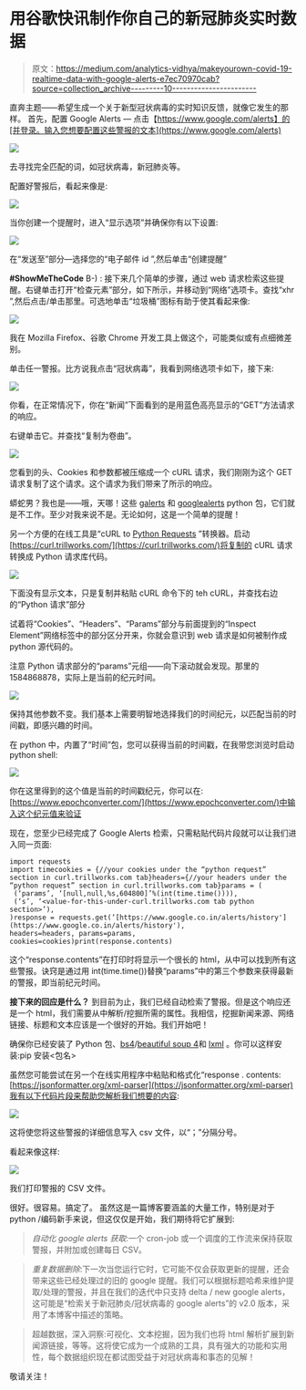 # 用谷歌快讯制作你自己的新冠肺炎实时数据

> 原文：<https://medium.com/analytics-vidhya/makeyourown-covid-19-realtime-data-with-google-alerts-e7ec70970cab?source=collection_archive---------10----------------------->

直奔主题——希望生成一个关于新型冠状病毒的实时知识反馈，就像它发生的那样。
首先，配置 Google Alerts —
点击【https://www.google.com/alerts】的[并登录。输入您想要配置这些警报的文本](https://www.google.com/alerts)

![](img/74e5cc281a7ec22d1eaa4000bd5429b3.png)

去寻找完全匹配的词，如冠状病毒，新冠肺炎等。

配置好警报后，看起来像是:

![](img/f636157c0d882d312220e13f4af561e0.png)

当你创建一个提醒时，进入“显示选项”并确保你有以下设置:

![](img/3ad411c66758cbf2f2532c9b70933efb.png)

在“发送至”部分—选择您的“电子邮件 id ”,然后单击“创建提醒”

**#ShowMeTheCode** B-) :
接下来几个简单的步骤，通过 web 请求检索这些提醒。右键单击打开“检查元素”部分，如下所示，并移动到“网络”选项卡。查找“xhr ”,然后点击/单击那里。可选地单击“垃圾桶”图标有助于使其看起来像:

![](img/b7adf41dea6e4c82b3e7da08c4b938af.png)

我在 Mozilla Firefox、谷歌 Chrome 开发工具上做这个，可能类似或有点细微差别。

单击任一警报。比方说我点击“冠状病毒”，我看到网络选项卡如下，接下来:

![](img/68de841bbfd58614e3273b538213a75d.png)

你看，在正常情况下，你在“新闻”下面看到的是用蓝色高亮显示的“GET”方法请求的响应。

右键单击它。并查找“复制为卷曲”。

![](img/b93f6fe054385fac23e455030ce1028e.png)

您看到的头、Cookies 和参数都被压缩成一个 cURL 请求，我们刚刚为这个 GET 请求复制了这个请求。这个请求为我们带来了所示的响应。

蟒蛇男？我也是——哦，天哪！这些 [galerts](https://pypi.org/project/galerts/) 和 [googlealerts](https://pypi.org/project/google-alerts/) python 包，它们就是不工作。至少对我来说不是。无论如何，这是一个简单的提醒！

另一个方便的在线工具是“cURL to [Python Requests](https://pypi.org/project/requests/) ”转换器。启动[https://curl.trillworks.com/](https://curl.trillworks.com/)将复制的 cURL 请求转换成 Python 请求库代码。

![](img/6b9fef5a89c985013156a64170d906de.png)

下面没有显示文本，只是复制并粘贴 cURL 命令下的 teh cURL，并查找右边的“Python 请求”部分

试着将“Cookies”、“Headers”、“Params”部分与前面提到的“Inspect Element”网络标签中的部分区分开来，你就会意识到 web 请求是如何被制作成 python 源代码的。

注意 Python 请求部分的“params”元组——向下滚动就会发现。那里的 1584868878，实际上是当前的纪元时间。

![](img/8e02bc5d671d1e01e9925b1b4c63bca1.png)

保持其他参数不变。我们基本上需要明智地选择我们的时间纪元，以匹配当前的时间戳，即感兴趣的时间。

在 python 中，内置了“时间”包，您可以获得当前的时间戳，在我带您浏览时启动 python shell:

![](img/8287289af255bee090c7b166c0999c86.png)

你在这里得到的这个值是当前的时间戳纪元，你可以在:[https://www.epochconverter.com/](https://www.epochconverter.com/)中输入这个纪元值来验证

现在，您至少已经完成了 Google Alerts 检索，只需粘贴代码片段就可以让我们进入同一页面:

```
import requests
import timecookies = {//your cookies under the “python request” section in curl.trillworks.com tab}headers={//your headers under the “python request” section in curl.trillworks.com tab}params = (
 (‘params’, ‘[null,null,%s,604800]’%(int(time.time()))),
 (‘s’, ‘<value-for-this-under-curl.trillworks.com tab python section>’),
)response = requests.get(‘[https://www.google.co.in/alerts/history'](https://www.google.co.in/alerts/history'), 
headers=headers, params=params, cookies=cookies)print(response.contents)
```

这个“response.contents”在打印时将显示一个很长的 html，从中可以找到所有这些警报。诀窍是通过用 int(time.time())替换“params”中的第三个参数来获得最新的警报，即当前纪元时间。

**接下来的回应是什么？**
到目前为止，我们已经自动检索了警报。但是这个响应还是一个 html，我们需要从中解析/挖掘所需的属性。我相信，挖掘新闻来源、网络链接、标题和文本应该是一个很好的开始。我们开始吧！

确保你已经安装了 Python 包、[bs4](https://pypi.org/project/bs4/)/[beautiful soup 4](https://pypi.org/project/beautifulsoup4/)和 [lxml](https://pypi.org/project/lxml/) 。你可以这样安装:pip 安装<包名>

虽然您可能尝试在另一个在线实用程序中粘贴和格式化“response . contents:[https://jsonformatter.org/xml-parser](https://jsonformatter.org/xml-parser)我有以下代码片段来帮助您解析我们想要的内容:

![](img/7956972d92cfc107f1ff53b8742d0b91.png)

这将使您将这些警报的详细信息写入 csv 文件，以“；”分隔分号。

看起来像这样:

![](img/4d07bae071b25bf4621223af348268e9.png)

我们打印警报的 CSV 文件。

很好。很容易。搞定了。
虽然这是一篇博客要涵盖的大量工作，特别是对于 python /编码新手来说，但这仅仅是开始，我们期待将它扩展到:

>*自动化 google alerts 获取*:一个 cron-job 或一个调度的工作流来保持获取警报，并附加或创建每日 CSV。

>*重复数据删除*:下一次当您运行它时，它可能不仅会获取更新的提醒，还会带来这些已经处理过的旧的 google 提醒。我们可以根据标题哈希来维护提取/处理的警报，并且在我们的迭代中只支持 delta / new google alerts，这可能是“检索关于新冠肺炎/冠状病毒的 google alerts”的 v2.0 版本，采用了本博客中描述的策略。

>超越数据，深入洞察:可视化、文本挖掘，因为我们也将 html 解析扩展到新闻源链接，等等。这将使它成为一个成熟的工具，具有强大的功能和实用性，每个数据组织现在都试图受益于对冠状病毒和事态的见解！

敬请关注！